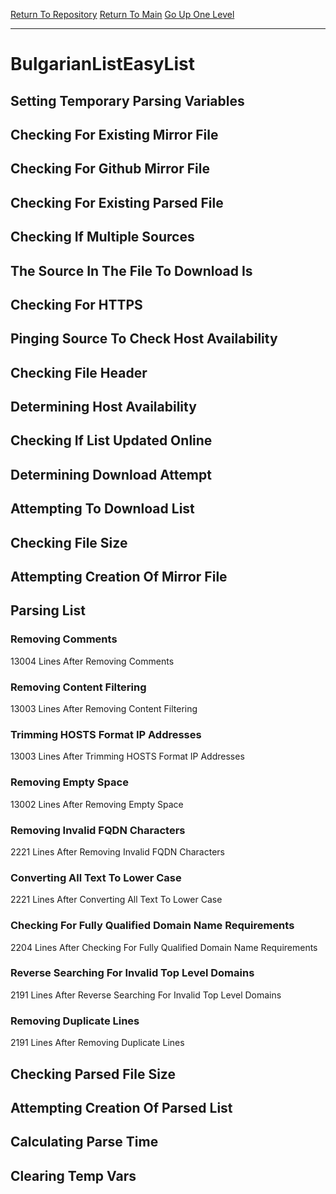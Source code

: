 [Return To Repository](https://github.com/deathbybandaid/piholeparser/)
[Return To Main](https://github.com/deathbybandaid/piholeparser/blob/master/RecentRunLogs/Mainlog.md)
[Go Up One Level](https://github.com/deathbybandaid/piholeparser/blob/master/RecentRunLogs/TopLevelScripts/30-Processing-Blacklists.md)
____________________________________
# BulgarianListEasyList
## Setting Temporary Parsing Variables
## Checking For Existing Mirror File
## Checking For Github Mirror File
## Checking For Existing Parsed File
## Checking If Multiple Sources
## The Source In The File To Download Is
## Checking For HTTPS
## Pinging Source To Check Host Availability
## Checking File Header
## Determining Host Availability
## Checking If List Updated Online
## Determining Download Attempt
## Attempting To Download List
## Checking File Size
## Attempting Creation Of Mirror File
## Parsing List
### Removing Comments
13004 Lines After Removing Comments
### Removing Content Filtering
13003 Lines After Removing Content Filtering
### Trimming HOSTS Format IP Addresses
13003 Lines After Trimming HOSTS Format IP Addresses
### Removing Empty Space
13002 Lines After Removing Empty Space
### Removing Invalid FQDN Characters
2221 Lines After Removing Invalid FQDN Characters
### Converting All Text To Lower Case
2221 Lines After Converting All Text To Lower Case
### Checking For Fully Qualified Domain Name Requirements
2204 Lines After Checking For Fully Qualified Domain Name Requirements
### Reverse Searching For Invalid Top Level Domains
2191 Lines After Reverse Searching For Invalid Top Level Domains
### Removing Duplicate Lines
2191 Lines After Removing Duplicate Lines
## Checking Parsed File Size
## Attempting Creation Of Parsed List
## Calculating Parse Time
## Clearing Temp Vars
